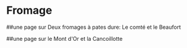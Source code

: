 # Fromage

##une page sur Deux fromages à pates dure: Le comté et le Beaufort

##une page sur le Mont d'Or et la Cancoillotte
